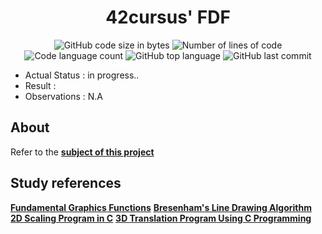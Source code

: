 <h1 align="center">
	42cursus' FDF
</h1>

<p align="center">
	<img alt="GitHub code size in bytes" src="https://img.shields.io/github/languages/code-size/paulasbia/fdf?color=blueviolet" />
	<img alt="Number of lines of code" src="https://img.shields.io/tokei/lines/github/paulasbia/fdf?color=blueviolet" />
	<img alt="Code language count" src="https://img.shields.io/github/languages/count/paulasbia/fdf?color=blue" />
	<img alt="GitHub top language" src="https://img.shields.io/github/languages/top/paulasbia/fdf?color=blue" />
	<img alt="GitHub last commit" src="https://img.shields.io/github/last-commit/paulasbia/fdf?color=brightgreen" />
</p>

- Actual Status : in progress..
- Result        : 
- Observations  : N.A

## About
Refer to the [**subject of this project**](https://github.com/paulasbia/fdf/blob/main/en.subject_fdf.pdf)

## Study references
[**Fundamental Graphics Functions**](https://www.thiyagaraaj.com/tutorials/computer-graphics-programs-using-c-programming/fundamental-graphics-functions)
[**Bresenham's Line Drawing Algorithm**](https://www.thiyagaraaj.com/tutorials/computer-graphics-programs-using-c-programming/3-bresenham-s-line-drawing-algorithm)
[**2D Scaling Program in C**](https://www.thiyagaraaj.com/tutorials/computer-graphics-programs-using-c-programming/2d-animation-computer-graphics-programs/1-2d-scaling-program-using-c-programming)
[**3D Translation Program Using C Programming**](https://www.thiyagaraaj.com/tutorials/computer-graphics-programs-using-c-programming/8-3d-animation-computer-graphics-programs/1-3d-translation-program-using-c-programming)
